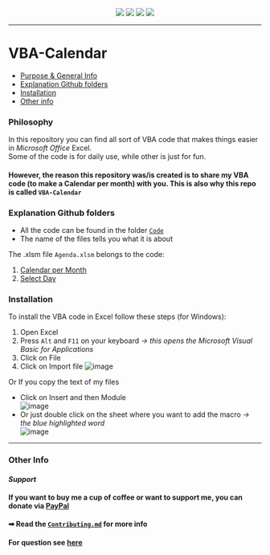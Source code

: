 <p align="center">
<a align="center" href="https://github.com/JohnyP36/VBA-Calendar/commits/master"><img src="https://img.shields.io/github/commit-activity/m/JohnyP36/VBA-Calendar?label=Commits&color=succes&style=plastic" /></a>
<a align="center" href="https://github.com/JohnyP36/VBA-Calendar/issues"><img src="https://img.shields.io/github/issues/JohnyP36/VBA-Calendar?label=Issues&color=red&style=plastic" /></a>
<a align="center" href="https://github.com/JohnyP36/VBA-Calendar/issues"><img src="https://img.shields.io/github/issues-closed/JohnyP36/VBA-Calendar?color=yellowgreen&label=Issues&style=plastic" /></a>
<a align="center" href="https://github.com/JohnyP36/VBA-Calendar/blob/main/LICENSE"><img src="https://img.shields.io/badge/License-GPLv3-blue.svg?label=License&color=lightgrey&style=social" /></a>
</p>

***
# VBA-Calendar
* [Purpose & General Info](#philosophy)
* [Explanation Github folders](#explanation-github-folders)
* [Installation](#installation)
* [Other info](#other-info)

### Philosophy
In this repository you can find all sort of VBA code that makes things easier in *Microsoft Office* Excel.  
Some of the code is for daily use, while other is just for fun. 

#### However, the reason this repository was/is created is to share my VBA code (to make a Calendar per month) with you. This is also why this repo is called `VBA-Calendar`

### Explanation Github folders
  - All the code can be found in the folder [`Code`](https://github.com/JohnyP36/VBA-Calendar/tree/main/Code)
  - The name of the files tells you what it is about  </br>

The .xlsm file `Agenda.xlsm` belongs to the code: 
  1. [Calendar per Month](https://github.com/JohnyP36/VBA-Calendar/blob/main/Code/Calendar%20per%20Month.cls)
  2. [Select Day](https://github.com/JohnyP36/VBA-Calendar/blob/main/Code/Select%20Day.cls)
  
### Installation
To install the VBA code in Excel follow these steps (for Windows): 
  1. Open Excel
  2. Press `Alt` and `F11` on your keyboard *-> this opens the Microsoft Visual Basic for Applications*
  3. Click on File
  4. Click on Import file 
     ![image](https://user-images.githubusercontent.com/81161435/151175668-44a71c8e-3a23-439f-917b-6ea9cf472f9b.png)

Or If you copy the text of my files
  - Click on Insert and then Module  
    ![image](https://user-images.githubusercontent.com/81161435/151175979-13371d8a-e65c-4c27-a76d-0a6a0cb778b1.png)  
  - Or just double click on the sheet where you want to add the macro *-> the blue highlighted word*  
    ![image](https://user-images.githubusercontent.com/81161435/151176375-b0bdc1cc-b8d9-48ae-9495-6c7c076d1512.png)

---
### Other Info

#### *Support*
**If you want to buy me a cup of coffee or want to support me, you can donate via [PayPal](https://www.paypal.com/donate?hosted_button_id=8BBT5V55TGVXW)**

#### ➡ Read the [`Contributing.md`](https://github.com/JohnyP36/VBA-Calendar/blob/main/.github/CONTRIBUTING.md) for more info

#### For question see [here](https://github.com/JohnyP36/VBA-Calendar/issues/new?assignees=&labels=question&template=questions.yml)
